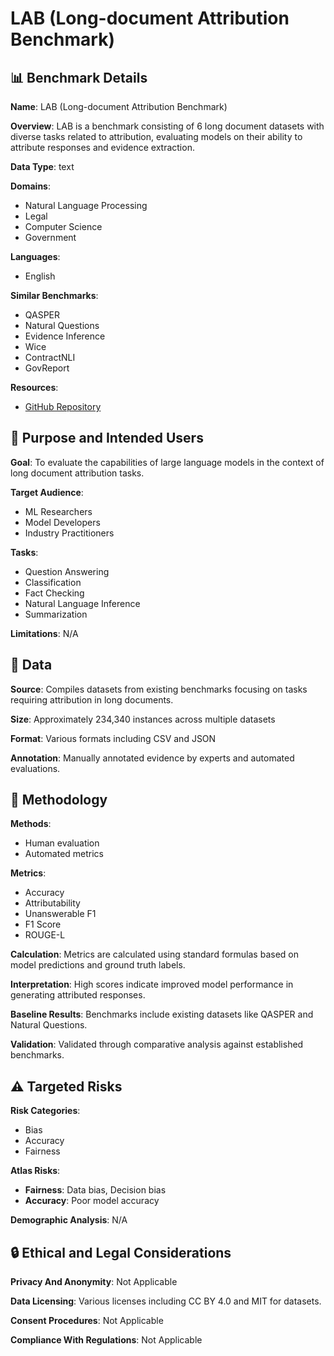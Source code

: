 # LAB (Long-document Attribution Benchmark)

## 📊 Benchmark Details

**Name**: LAB (Long-document Attribution Benchmark)

**Overview**: LAB is a benchmark consisting of 6 long document datasets with diverse tasks related to attribution, evaluating models on their ability to attribute responses and evidence extraction.

**Data Type**: text

**Domains**:
- Natural Language Processing
- Legal
- Computer Science
- Government

**Languages**:
- English

**Similar Benchmarks**:
- QASPER
- Natural Questions
- Evidence Inference
- Wice
- ContractNLI
- GovReport

**Resources**:
- [GitHub Repository](https://github.com/UKPLab/LAB)

## 🎯 Purpose and Intended Users

**Goal**: To evaluate the capabilities of large language models in the context of long document attribution tasks.

**Target Audience**:
- ML Researchers
- Model Developers
- Industry Practitioners

**Tasks**:
- Question Answering
- Classification
- Fact Checking
- Natural Language Inference
- Summarization

**Limitations**: N/A

## 💾 Data

**Source**: Compiles datasets from existing benchmarks focusing on tasks requiring attribution in long documents.

**Size**: Approximately 234,340 instances across multiple datasets

**Format**: Various formats including CSV and JSON

**Annotation**: Manually annotated evidence by experts and automated evaluations.

## 🔬 Methodology

**Methods**:
- Human evaluation
- Automated metrics

**Metrics**:
- Accuracy
- Attributability
- Unanswerable F1
- F1 Score
- ROUGE-L

**Calculation**: Metrics are calculated using standard formulas based on model predictions and ground truth labels.

**Interpretation**: High scores indicate improved model performance in generating attributed responses.

**Baseline Results**: Benchmarks include existing datasets like QASPER and Natural Questions.

**Validation**: Validated through comparative analysis against established benchmarks.

## ⚠️ Targeted Risks

**Risk Categories**:
- Bias
- Accuracy
- Fairness

**Atlas Risks**:
- **Fairness**: Data bias, Decision bias
- **Accuracy**: Poor model accuracy

**Demographic Analysis**: N/A

## 🔒 Ethical and Legal Considerations

**Privacy And Anonymity**: Not Applicable

**Data Licensing**: Various licenses including CC BY 4.0 and MIT for datasets.

**Consent Procedures**: Not Applicable

**Compliance With Regulations**: Not Applicable
